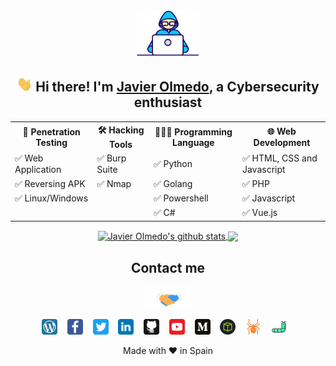<!--
### Hi there 👋

**JavierOlmedo/JavierOlmedo** is a ✨ _special_ ✨ repository because its `README.md` (this file) appears on your GitHub profile.

Here are some ideas to get you started:

- 🔭 I’m currently working on ...
- 🌱 I’m currently learning ...
- 👯 I’m looking to collaborate on ...
- 🤔 I’m looking for help with ...
- 💬 Ask me about ...
- 📫 How to reach me: ...
- 😄 Pronouns: ...
- ⚡ Fun fact: ...

https://github.com/anuraghazra/github-readme-stats/blob/master/themes/README.md
-->

<div align="center">
<img src="https://raw.githubusercontent.com/JavierOlmedo/JavierOlmedo/main/img/developer.gif" width="100px">
<h2><img src="https://raw.githubusercontent.com/JavierOlmedo/JavierOlmedo/main/img/hi.gif" width="25px"> Hi there! I'm <a href="https://www.linkedin.com/in/jjavierolmedo/" target="_blank">Javier Olmedo</a>, a Cybersecurity enthusiast</h2>
<!--
<h3>I am a Cybersecurity enthusiast, author of <a href="https://hackpuntes.com" target="_blank">Hackpuntes</a> blog<h3>
-->
<!-- About me -->
<!-- Languages-->
<div style="width: 100%;">
<table>
<tbody>
<tr>
<th>🐞 Penetration Testing</td>
<th>🛠️ Hacking Tools</td>
<th>👨🏻‍💻 Programming Language</td>
<th>🌐 Web Development</td>
</tr>

<tr>
<td>✅ Web Application</td>
<td>✅ Burp Suite</td>
<td>✅ Python</td>
<td>✅ HTML, CSS and Javascript</td>
</tr>

<tr>
<td>✅ Reversing APK</td>
<td>✅ Nmap</td>
<td>✅ Golang</td>
<td>✅ PHP</td>
</tr>

<tr>
<td>✅ Linux/Windows</td>
<td>&nbsp;</td>
<td>✅ Powershell</td>
<td>✅ Javascript</td>
</tr>

<tr>
<td>&nbsp;</td>
<td>&nbsp;</td>
<td>✅ C#</td>
<td>✅ Vue.js</td>
</tr>

</tbody>
</table>
</div>

<!-- 
<div style="float: left; width: 25%; margin: 0 auto; text-align: left">
<h3>🐞 Penetration Testing</h3>
<p>✅ Web Application<p>
<p>✅ Reversing APK<p>
<p>✅ Linux/Windows<p>
</div>


<div style="float: left; width: 25%; margin: 0 auto; text-align: left">
<h3>🛠️ Hacking Tools</h3>
<p>✅ Burp Suite<p>
<p>✅ Nmap<p>
</div>

<div style="float: left; width: 25%; margin: 0 auto; text-align: left">
<h3>👨🏻‍💻 Programming Language</h3>
<p>✅ Python<p>
<p>✅ Golang<p>
<p>✅ Powershell<p>
<p>✅ C#<p>
</div>

<div style="float: left; width: 25%; margin: 0 auto; text-align: left">
<h3>🌐 Web Development</h3>
<p>✅ HTML, CSS and Javascript<p>
<p>✅ PHP<p>
<p>✅ Javascript<p>
<p>✅ Vue.js<p>
</div>
-->

<!-- GitHub Stats -->
<a href="https://hackpuntes.com" target="_blank">
  <img align="center" src="https://github-readme-stats.vercel.app/api?username=JavierOlmedo&show_icons=true&include_all_commits=true&theme=dark" height="150" alt="Javier Olmedo's github stats"  />
</a>

<a href="https://github.com/anuraghazra/github-readme-stats" target="_blank">
  <img align="center" src="https://github-readme-stats.vercel.app/api/top-langs/?username=JavierOlmedo&layout=compact&theme=dark" height="150"/>
</a>

<!-- Links -->
<div style="width: 100%;">
<h2>Contact me</h2>
<img src="https://raw.githubusercontent.com/JavierOlmedo/JavierOlmedo/main/img/handshake.gif" width="75px">

<a href="https://hackpuntes.com" target="_blank"><img height="25" src="https://raw.githubusercontent.com/JavierOlmedo/JavierOlmedo/main/img/wordpress.svg"></a>&nbsp;&nbsp;&nbsp;
<a href="https://www.facebook.com/hackpuntes" target="_blank"><img height="25" src="https://raw.githubusercontent.com/JavierOlmedo/JavierOlmedo/main/img/facebook.svg"></a>&nbsp;&nbsp;&nbsp;
<a href="https://twitter.com/jjavierolmedo" target="_blank"><img height="25" src="https://raw.githubusercontent.com/JavierOlmedo/JavierOlmedo/main/img/twitter.svg"></a>&nbsp;&nbsp;&nbsp;
<a href="https://www.linkedin.com/in/jjavierolmedo/" target="_blank"><img height="25" src="https://raw.githubusercontent.com/JavierOlmedo/JavierOlmedo/main/img/linkedin.svg"></a>&nbsp;&nbsp;&nbsp;
<a href="https://github.com/JavierOlmedo" target="_blank"><img height="25" src="https://raw.githubusercontent.com/JavierOlmedo/JavierOlmedo/main/img/github.svg"></a>&nbsp;&nbsp;&nbsp;
<a href="https://www.youtube.com/channel/UCBYLZkWHGMYo12nAD_HMRJw" target="_blank"><img height="25" src="https://raw.githubusercontent.com/JavierOlmedo/JavierOlmedo/main/img/youtube.svg"></a>&nbsp;&nbsp;&nbsp;
<a href="https://medium.com/@javierolmedo" target="_blank"><img height="25" src="https://raw.githubusercontent.com/JavierOlmedo/JavierOlmedo/main/img/medium.svg"></a>&nbsp;&nbsp;&nbsp;
<a href="https://www.hackthebox.eu/profile/37005" target="_blank"><img height="25" src="https://raw.githubusercontent.com/JavierOlmedo/JavierOlmedo/main/img/htb.png"></a>&nbsp;&nbsp;&nbsp;
<a href="https://www.exploit-db.com/?author=9580" target="_blank"><img height="25" src="https://raw.githubusercontent.com/JavierOlmedo/JavierOlmedo/main/img/spider.svg"></a>&nbsp;&nbsp;&nbsp;
<a href="https://0day.today/author/33736" target="_blank"><img height="25" src="https://raw.githubusercontent.com/JavierOlmedo/JavierOlmedo/main/img/worm.svg"></a>&nbsp;&nbsp;&nbsp;

</div>

<!-- ❤️ -->
Made with ❤️ in Spain
</div>
